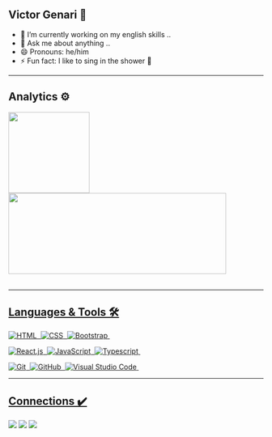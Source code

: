 ## Victor Genari 👋

- 🔭 I’m currently working on my english skills ..
- 💬 Ask me about anything ..
- 😄 Pronouns: he/him
- ⚡ Fun fact: I like to sing in the shower 🤣

<hr>

## Analytics ⚙️

<div>
  <a href="https://github.com/victorgenari/">
  <img height="160em" src="https://github-readme-stats.vercel.app/api?username=victorgenari&show_icons=true&theme=tokyonight"/>
  <img height="160em" width="430rem" src="https://github-readme-stats.vercel.app/api/top-langs/?username=victorgenari&layout=compact"/>
</div> <br>
  
<hr>

## Languages & Tools 🛠
  
![HTML](https://img.shields.io/badge/-HTML-05122A?style=flat&logo=HTML5)&nbsp;
![CSS](https://img.shields.io/badge/-CSS-05122A?style=flat&logo=CSS3&logoColor=1572B6)&nbsp;
![Bootstrap](https://img.shields.io/badge/-Bootstrap-05122A?style=flat&logo=bootstrap&logoColor=563D7C)&nbsp;  

![React.js](https://img.shields.io/badge/-React.js-05122A?style=flat&logo=react)&nbsp;
![JavaScript](https://img.shields.io/badge/-JavaScript-05122A?style=flat&logo=javascript)&nbsp;
![Typescript](https://img.shields.io/badge/-Typescript-05122A?style=flat&logo=typescript)&nbsp;

![Git](https://img.shields.io/badge/-Git-05122A?style=flat&logo=git)&nbsp;
![GitHub](https://img.shields.io/badge/-GitHub-05122A?style=flat&logo=github)&nbsp;
![Visual Studio Code](https://img.shields.io/badge/-Visual%20Studio%20Code-05122A?style=flat&logo=visual-studio-code&logoColor=007ACC)&nbsp;
 
<hr>
  
  ## Connections ✔️

<p align="left">
<a href="https://www.linkedin.com/in/victorgenari/"><img src="https://img.shields.io/badge/-victorgenari-0077B5?style=flat&logo=Linkedin&logoColor=white"/></a>
<a href="mailto:victor.olr@hotmail.com"><img src="https://img.shields.io/badge/-victorgenari-F5F5F5?style=flat&logo=microsoft&logoColor=blue"/></a>
<a href="https://steamcommunity.com/id/k1genari/"><img src="https://img.shields.io/badge/-victorgenari-413D3D?style=flat&logo=steam"/></a>
</p>
